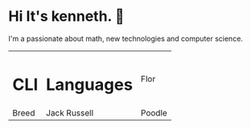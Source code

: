 # Hi It's kenneth. 👋 

I'm a passionate about math, new technologies and computer science.
<br>


<table>
  <tr>
    <td>
        <h1>CLI</h1>
    </td>
    <td>
        <h1>Languages</h1>
    </td>
    <td>Flor</td>
  </tr>
  <tr>
    <td>Breed</td>
    <td>Jack Russell</td>
    <td>Poodle</td>
  </tr>
</table>


